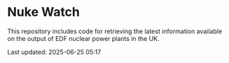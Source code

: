 # Nuke Watch

This repository includes code for retrieving the latest information available on the output of EDF nuclear power plants in the UK.

Last updated: 2025-06-25 05:17